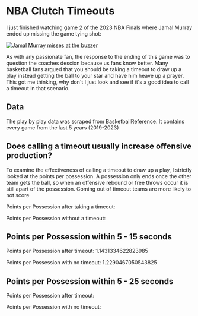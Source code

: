 # NBA Clutch Timeouts

I just finished watching game 2 of the 2023 NBA Finals where Jamal Murray ended up missing the game tying shot:

[![Jamal Murray misses at the buzzer](https://img.youtube.com/vi/DUWLnp2_mho/0.jpg)](https://www.youtube.com/watch?v=DUWLnp2_mho)

As with any passionate fan, the response to the ending of this game was to question the coaches descion because us fans know better. 
Many basketball fans argued that you should be taking a timeout to draw up a play instead getting the ball to your star and have him heave up a prayer.
This got me thinking, why don't I just look and see if it's a good idea to call a timeout in that scenario.

## Data

The play by play data was scraped from BasketballReference. It contains every game from the last 5 years (2019-2023)

## Does calling a timeout usually increase offensive production?

To examine the effectiveness of calling a timeout to draw up a play, I strictly looked at the points per possession. A possession only ends once the other
team gets the ball, so when an offensive rebound or free throws occur it is still apart of the possession. Coming out of timeout teams are more likely to not score

Points per Possession after taking a timeout:

Points per Possession without a timeout:

## Points per Possession within 5 - 15 seconds

Points per Possession after timeout: 1.1431334622823985

Points per Possession with no timeout: 1.2290467050543825

## Points per Possession within 5 - 25 seconds

Points per Possession after timeout: 

Points per Possession with no timeout: 
